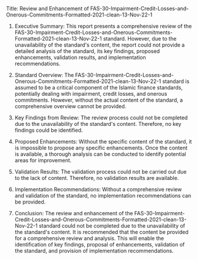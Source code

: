 Title: Review and Enhancement of FAS-30-Impairment-Credit-Losses-and-Onerous-Commitments-Formatted-2021-clean-13-Nov-22-1

1. Executive Summary:
This report presents a comprehensive review of the FAS-30-Impairment-Credit-Losses-and-Onerous-Commitments-Formatted-2021-clean-13-Nov-22-1 standard. However, due to the unavailability of the standard's content, the report could not provide a detailed analysis of the standard, its key findings, proposed enhancements, validation results, and implementation recommendations.

2. Standard Overview:
The FAS-30-Impairment-Credit-Losses-and-Onerous-Commitments-Formatted-2021-clean-13-Nov-22-1 standard is assumed to be a critical component of the Islamic finance standards, potentially dealing with impairment, credit losses, and onerous commitments. However, without the actual content of the standard, a comprehensive overview cannot be provided.

3. Key Findings from Review:
The review process could not be completed due to the unavailability of the standard's content. Therefore, no key findings could be identified.

4. Proposed Enhancements:
Without the specific content of the standard, it is impossible to propose any specific enhancements. Once the content is available, a thorough analysis can be conducted to identify potential areas for improvement.

5. Validation Results:
The validation process could not be carried out due to the lack of content. Therefore, no validation results are available.

6. Implementation Recommendations:
Without a comprehensive review and validation of the standard, no implementation recommendations can be provided.

7. Conclusion:
The review and enhancement of the FAS-30-Impairment-Credit-Losses-and-Onerous-Commitments-Formatted-2021-clean-13-Nov-22-1 standard could not be completed due to the unavailability of the standard's content. It is recommended that the content be provided for a comprehensive review and analysis. This will enable the identification of key findings, proposal of enhancements, validation of the standard, and provision of implementation recommendations.